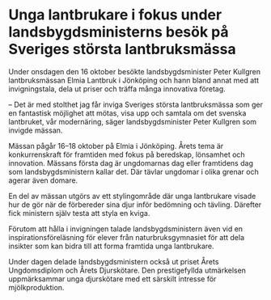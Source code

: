 # Unga lantbrukare i fokus under landsbygdsministerns besök på Sveriges största lantbruksmässa

Under onsdagen den 16 oktober besökte landsbygdsminister Peter Kullgren lantbruksmässan Elmia Lantbruk i Jönköping och hann bland annat med att invigningstala, dela ut priser och träffa många innovativa företag.


– Det är med stolthet jag får inviga Sveriges största lantbruksmässa som ger en fantastisk möjlighet att mötas, visa upp och samtala om det svenska lantbruket, vår modernäring, säger landsbygdsminister Peter Kullgren som invigde mässan.

Mässan pågår 16–18 oktober på Elmia i Jönköping. Årets tema är konkurrenskraft för framtiden med fokus på beredskap, lönsamhet och innovation. Mässans första dag är ungdomarnas dag eller framtidens dag som landsbygdsministern kallar det. Där tävlar ungdomar i olika grenar och agerar även domare.

En del av mässan utgörs av ett stylingområde där unga lantbrukare visade hur de gör när de förbereder sina djur inför bedömning och tävling. Därefter fick ministern själv testa att styla en kviga.

Förutom att hålla i invigningen talade landsbygdsministern även vid en inspirationsföreläsning för elever från naturbruksgymnasiet för att dela insikter som kan bidra till att forma framtida unga lantbrukare.

Under dagen delade landsbygdsministern också ut priset Årets Ungdomsdiplom och Årets Djurskötare. Den prestigefyllda utmärkelsen uppmärksammar unga djurskötare med ett särskilt intresse för mjölkproduktion.
